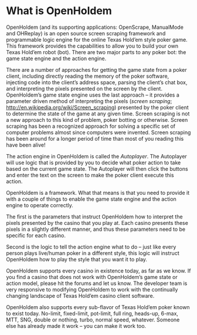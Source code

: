 # What is OpenHoldem

OpenHoldem (and its supporting applications: OpenScrape, ManualMode and
OHReplay) is an open source screen scraping framework and programmable
logic engine for the online Texas Hold’em style poker game. This
framework provides the capabilities to allow you to build your own Texas
Hold’em robot (bot). There are two major parts to any poker bot: the
game state engine and the action engine.

There are a number of approaches for getting the game state from a poker
client, including directly reading the memory of the poker software,
injecting code into the client’s address space, parsing the client’s
chat box, and interpreting the pixels presented on the screen by the
client. OpenHoldem’s game state engine uses the last approach – it
provides a parameter driven method of interpreting the pixels (*screen
scraping*; <http://en.wikipedia.org/wiki/Screen_scraping>) presented by
the poker client to determine the state of the game at any given time.
Screen scraping is not a new approach to this kind of problem, poker
botting or otherwise. Screen scraping has been a recognized approach for
solving a specific set of computer problems almost since computers were
invented. Screen scraping has been around for a longer period of time
than most of you reading this have been alive!

The action engine in OpenHoldem is called the *Autoplayer*. The
Autoplayer will use logic that is provided by you to decide what poker
action to take based on the current game state. The Autoplayer will then
click the buttons and enter the text on the screen to make the poker
client execute this action.

OpenHoldem is a framework. What that means is that you need to provide
it with a couple of things to enable the game state engine and the
action engine to operate correctly.

The first is the parameters that instruct OpenHoldem how to interpret
the pixels presented by the casino that you play at. Each casino
presents these pixels in a slightly different manner, and thus these
parameters need to be specific for each casino.

Second is the logic to tell the action engine what to do – just like
every person plays live/human poker in a different style, this logic
will instruct OpenHoldem how to play the style that you want it to play.

OpenHoldem supports every casino in existence today, as far as we know.
If you find a casino that does not work with OpenHoldem’s game state or
action model, please hit the forums and let us know. The developer team
is very responsive to modifying OpenHoldem to work with the continually
changing landscape of Texas Hold’em casino client software.

OpenHoldem also supports every sub-flavor of Texas Hold’em poker known
to exist today. No-limit, fixed-limit, pot-limit, full ring, heads-up,
6-max, MTT, SNG, double or nothing, turbo, normal speed, whatever.
Someone else has already made it work – you can make it work too.
